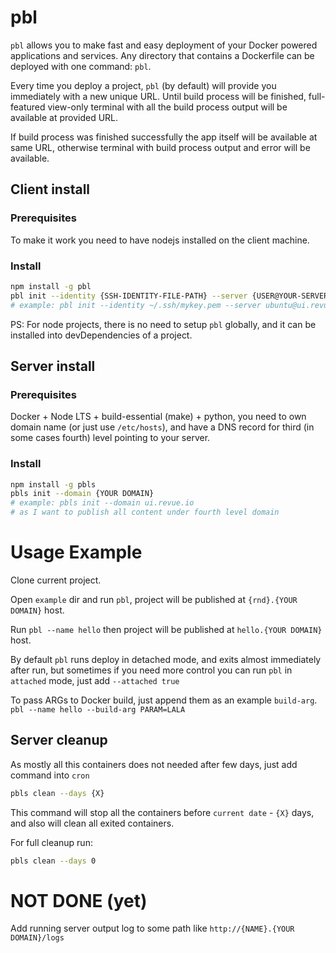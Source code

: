 # pbl

`pbl` allows you to make fast and easy deployment of your Docker powered applications and services.
Any directory that contains a Dockerfile can be deployed with one command: `pbl`.

Every time you deploy a project, `pbl` (by default) will provide you immediately with a new unique URL.
Until build process will be finished, full-featured view-only terminal with all the build process output
will be available at provided URL.

If build process was finished successfully the app itself will be available at same URL,
otherwise terminal with build process output and error will be available.

## Client install

### Prerequisites

To make it work you need to have nodejs installed on the client machine.

### Install

```bash
npm install -g pbl
pbl init --identity {SSH-IDENTITY-FILE-PATH} --server {USER@YOUR-SERVER-HOST-OR-IP}
# example: pbl init --identity ~/.ssh/mykey.pem --server ubuntu@ui.revue.io
```

PS: For node projects, there is no need to setup `pbl` globally,
and it can be installed into devDependencies of a project.

## Server install

### Prerequisites

Docker + Node LTS + build-essential (make) + python,
you need to own domain name (or just use `/etc/hosts`),
and have a DNS record for third (in some cases fourth) level pointing to your server.

### Install

```bash
npm install -g pbls
pbls init --domain {YOUR DOMAIN}
# example: pbls init --domain ui.revue.io
# as I want to publish all content under fourth level domain
```

# Usage Example

Clone current project.

Open `example` dir and run `pbl`, project will be published at `{rnd}.{YOUR DOMAIN}` host.

Run `pbl --name hello` then project will be published at `hello.{YOUR DOMAIN}` host.

By default `pbl` runs deploy in detached mode, and exits almost immediately after run,
but sometimes if you need more control you can run `pbl` in `attached` mode,
just add `--attached true`

To pass ARGs to Docker build, just append them as an example `build-arg`.
`pbl --name hello --build-arg PARAM=LALA`

## Server cleanup

As mostly all this containers does not needed after few days, just add command into `cron`

```bash
pbls clean --days {X}
```

This command will stop all the containers before `current date` - `{X}` days,
and also will clean all exited containers.

For full cleanup run:

```bash
pbls clean --days 0
```

# NOT DONE (yet)

Add running server output log to some path like `http://{NAME}.{YOUR DOMAIN}/logs`
